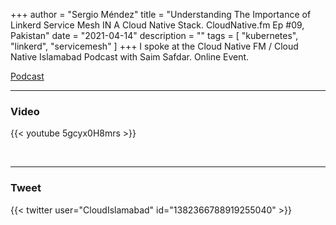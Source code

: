 +++
author = "Sergio Méndez"
title = "Understanding The Importance of Linkerd Service Mesh IN A Cloud Native Stack. CloudNative.fm Ep #09, Pakistan"
date = "2021-04-14"
description = ""
tags = [
    "kubernetes",
    "linkerd",
    "servicemesh"
]
+++
I spoke at the Cloud Native FM / Cloud Native Islamabad Podcast with Saim Safdar. Online Event.

[Podcast](https://www.youtube.com/watch?v=5gcyx0H8mrs)
<!--more-->
---

### Video

{{< youtube 5gcyx0H8mrs >}}

<br>

---

### Tweet

{{< twitter user="CloudIslamabad" id="1382366788919255040" >}}

<br>